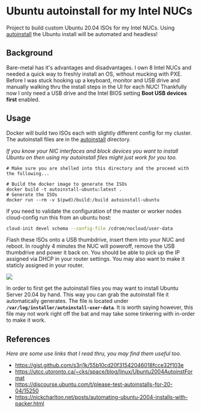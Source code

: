 # Ubuntu autoinstall for my Intel NUCs

Project to build custom Ubuntu 20.04 ISOs for my Intel NUCs. Using [autoinstall](https://ubuntu.com/server/docs/install/autoinstall) the Ubuntu install will be automated and headless!

## Background

Bare-metal has it's advantages and disadvantages. I own 8 Intel NUCs and needed a quick way to freshly install an OS, without mucking with PXE. Before I was stuck hooking up a keyboard, monitor and USB drive and manually walking thru the install steps in the UI for each NUC! Thankfully now I only need a USB drive and the Intel BIOS setting **Boot USB devices first** enabled.

## Usage

Docker will build two ISOs each with slightly different config for my cluster. The autoinstall files are in the [autoinstall](./autoinstall) directory.

_If you know your NIC interfaces and block devices you want to install Ubuntu on then using my autoinstall files might just work for you too._

```fish
# Make sure you are shelled into this directory and the proceed with the following...

# Build the docker image to generate the ISOs
docker build -t autoinstall-ubuntu:latest .
# Generate the ISOs
docker run --rm -v $(pwd)/build:/build autoinstall-ubuntu
```
If you need to validate the configuration of the master or worker nodes cloud-config run this from an ubuntu host:

```bash
cloud-init devel schema --config-file /cdrom/nocloud/user-data
```

Flash these ISOs onto a USB thumbdrive, insert them into your NUC and reboot. In roughly 4 minutes the NUC will poweroff, remove the USB thumbdrive and power it back on. You should be able to pick up the IP assigned via DHCP in your router settings. You may also want to make it staticly assigned in your router.

![](https://i.kym-cdn.com/photos/images/original/000/634/985/2d7.gif)

In order to first get the autoinstall files you may want to install Ubuntu Server 20.04 by hand. This way you can grab the autoinstall file it automatically generates.
The file is located under **`/var/log/installer/autoinstall-user-data`**. It is worth saying however, this file may not work right off the bat and may take some tinkering with in-order to make it work.

## References

_Here are some use links that I read thru, you may find them useful too._

- https://gist.github.com/s3rj1k/55b10cd20f31542046018fcce32f103e
- https://utcc.utoronto.ca/~cks/space/blog/linux/Ubuntu2004AutoinstFormat
- https://discourse.ubuntu.com/t/please-test-autoinstalls-for-20-04/15250
- https://nickcharlton.net/posts/automating-ubuntu-2004-installs-with-packer.html
